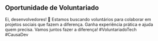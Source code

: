 ## Oportunidade de Voluntariado
Ei, desenvolvedores! 🚀 Estamos buscando voluntários para colaborar em projetos sociais que fazem a diferença. Ganha experiência prática e ajuda quem precisa. Vamos juntos fazer a diferença! #VoluntariadoTech #CausaDev

